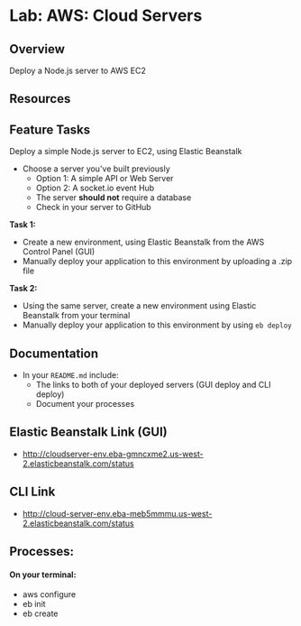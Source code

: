 # Lab: AWS: Cloud Servers

## Overview

Deploy a Node.js server to AWS EC2

## Resources

## Feature Tasks

Deploy a simple Node.js server to EC2, using Elastic Beanstalk

- Choose a server you've built previously
  - Option 1: A simple API or Web Server
  - Option 2: A socket.io event Hub
  - The server **should not** require a database
  - Check in your server to GitHub

**Task 1:**

- Create a new environment, using Elastic Beanstalk from the AWS Control Panel (GUI)
- Manually deploy your application to this environment by uploading a .zip file

**Task 2:**

- Using the same server, create a new environment using Elastic Beanstalk from your terminal
- Manually deploy your application to this environment by using `eb deploy`

## Documentation

- In your `README.md` include:
  - The links to both of your deployed servers (GUI deploy and CLI deploy)
  - Document your processes

## Elastic Beanstalk Link (GUI)

- http://cloudserver-env.eba-gmncxme2.us-west-2.elasticbeanstalk.com/status

## CLI Link

- http://cloud-server-env.eba-meb5mmmu.us-west-2.elasticbeanstalk.com/status

## Processes:

#### On your terminal:
- aws configure
- eb init
- eb create
